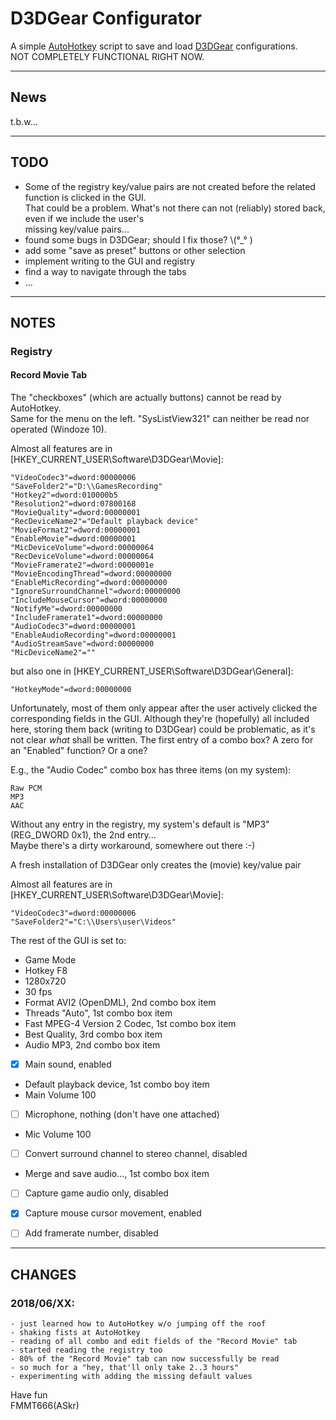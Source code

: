 
D3DGear Configurator
====================

A simple [AutoHotkey][2] script to save and load [D3DGear][1] configurations.  
NOT COMPLETELY FUNCTIONAL RIGHT NOW.


---

## News

  t.b.w...


---

## TODO

  - Some of the registry key/value pairs are not created before the related function is clicked in the GUI.  
    That could be a problem. What's not there can not (reliably) stored back, even if we include the user's  
    missing key/value pairs...
  - found some bugs in D3DGear; should I fix those? \\(°_° )
  - add some "save as preset" buttons or other selection
  - implement writing to the GUI and registry
  - find a way to navigate through the tabs
  - ...

---

## NOTES

### Registry

#### Record Movie Tab

  The "checkboxes" (which are actually buttons) cannot be read by AutoHotkey.  
  Same for the menu on the left. "SysListView321" can neither be read nor operated (Windoze 10).

  Almost all features are in [HKEY_CURRENT_USER\Software\D3DGear\Movie]:

    "VideoCodec3"=dword:00000006
    "SaveFolder2"="D:\\GamesRecording"
    "Hotkey2"=dword:010000b5
    "Resolution2"=dword:07800168
    "MovieQuality"=dword:00000001
    "RecDeviceName2"="Default playback device"
    "MovieFormat2"=dword:00000001
    "EnableMovie"=dword:00000001
    "MicDeviceVolume"=dword:00000064
    "RecDeviceVolume"=dword:00000064
    "MovieFramerate2"=dword:0000001e
    "MovieEncodingThread"=dword:00000000
    "EnableMicRecording"=dword:00000000
    "IgnoreSurroundChannel"=dword:00000000
    "IncludeMouseCursor"=dword:00000000
    "NotifyMe"=dword:00000000
    "IncludeFramerate1"=dword:00000000
    "AudioCodec3"=dword:00000001
    "EnableAudioRecording"=dword:00000001
    "AudioStreamSave"=dword:00000000
    "MicDeviceName2"=""

  but also one in [HKEY_CURRENT_USER\Software\D3DGear\General]:

    "HotkeyMode"=dword:00000000

  Unfortunately, most of them only appear after the user actively clicked the corresponding fields in the GUI.
  Although they're (hopefully) all included here, storing them back (writing to D3DGear) could be problematic,
  as it's not clear _what_ shall be written. The first entry of a combo box? A zero for an "Enabled" function?
  Or a one?

  E.g., the "Audio Codec" combo box has three items (on my system):

    Raw PCM
    MP3
    AAC

  Without any entry in the registry, my system's default is "MP3" (REG_DWORD 0x1), the 2nd entry...  
  Maybe there's a dirty workaround, somewhere out there :-)

  A fresh installation of D3DGear only creates the (movie) key/value pair

  Almost all features are in [HKEY_CURRENT_USER\Software\D3DGear\Movie]:

    "VideoCodec3"=dword:00000006
    "SaveFolder2"="C:\\Users\user\Videos"

  The rest of the GUI is set to:

  - Game Mode
  - Hotkey F8
  - 1280x720
  - 30 fps
  - Format AVI2 (OpenDML), 2nd combo box item
  - Threads "Auto", 1st combo box item
  - Fast MPEG-4 Version 2 Codec, 1st combo box item
  - Best Quality, 3rd combo box item
  - Audio MP3, 2nd combo box item
  - [X] Main sound, enabled
  - Default playback device, 1st combo boy item
  - Main Volume 100
  - [ ] Microphone, nothing (don't have one attached)
  - Mic Volume 100
  - [ ] Convert surround channel to stereo channel, disabled
  - Merge and save audio..., 1st combo box item
  - [ ] Capture game audio only, disabled
  - [X] Capture mouse cursor movement, enabled
  - [ ] Add framerate number, disabled


---

## CHANGES

### 2018/06/XX:
    - just learned how to AutoHotkey w/o jumping off the roof
    - shaking fists at AutoHotkey
    - reading of all combo and edit fields of the "Record Movie" tab
    - started reading the registry too
    - 80% of the "Record Movie" tab can now successfully be read
    - so much for a "hey, that'll only take 2..3 hours"
    - experimenting with adding the missing default values
          


Have fun  
FMMT666(ASkr)  


[1]: http://www.d3dgear.com
[2]: https://autohotkey.com
